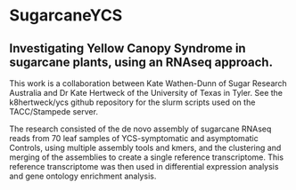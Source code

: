 # SugarcaneYCS
## Investigating Yellow Canopy Syndrome in sugarcane plants, using an RNAseq approach.

This work is a collaboration between Kate Wathen-Dunn of Sugar Research Australia and Dr Kate Hertweck of the University of Texas in Tyler.
See the k8hertweck/ycs github repository for the slurm scripts used on the TACC/Stampede server.

The research consisted of the de novo assembly of sugarcane RNAseq reads from 70 leaf samples of YCS-symptomatic and asymptomatic Controls,
using multiple assembly tools and kmers, and the clustering and merging of the assemblies to create a single reference transcriptome. 
This reference transcriptome was then used in differential expression analysis and gene ontology enrichment analysis.




